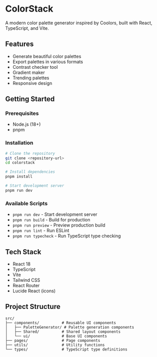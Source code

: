 # ColorStack

A modern color palette generator inspired by Coolors, built with React, TypeScript, and Vite.

## Features

- Generate beautiful color palettes
- Export palettes in various formats
- Contrast checker tool
- Gradient maker
- Trending palettes
- Responsive design

## Getting Started

### Prerequisites

- Node.js (18+)
- pnpm

### Installation

```bash
# Clone the repository
git clone <repository-url>
cd colorstack

# Install dependencies
pnpm install

# Start development server
pnpm run dev
```

### Available Scripts

- `pnpm run dev` - Start development server
- `pnpm run build` - Build for production
- `pnpm run preview` - Preview production build
- `pnpm run lint` - Run ESLint
- `pnpm run typecheck` - Run TypeScript type checking

## Tech Stack

- React 18
- TypeScript
- Vite
- Tailwind CSS
- React Router
- Lucide React (icons)

## Project Structure

```text
src/
├── components/          # Reusable UI components
│   ├── PaletteGenerator/ # Palette generation components
│   ├── Shared/          # Shared layout components
│   └── ui/              # Base UI components
├── pages/               # Page components
├── utils/               # Utility functions
└── types/               # TypeScript type definitions
```

